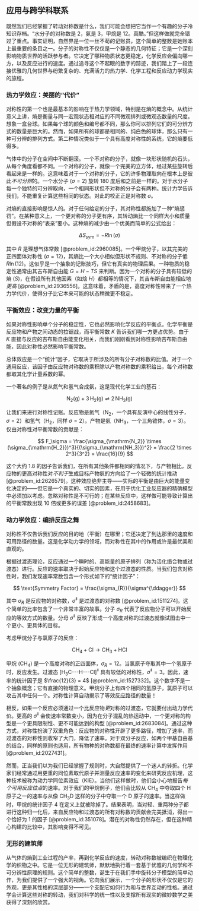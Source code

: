 ## 应用与跨学科联系

既然我们已经掌握了转动对称数是什么，我们可能会想把它当作一个有趣的分子冷知识存档。“水分子的对称数是 2，氨是 3，甲烷是 12。真酷。”但这样做就完全错过了重点。事实证明，自然界是一位一丝不苟的记账员，这个简单的整数是她账本上最重要的条目之一。分子的对称性不仅仅是一个静态的几何特征；它是一个深刻影响物质世界的活跃参与者。它决定了哪种物质状态更稳定，化学反应会偏向哪一方，以及反应进行的速度。通过追寻这个不起眼的数字的踪迹，我们踏上了一段连接优雅的几何世界与纷繁复杂的、充满活力的热力学、化学工程和反应动力学现实的旅程。

### 热力学效应：美丽的“代价”

对称性的第一个也是最基本的影响在于热力学领域，特别是在熵的概念中。从统计意义上讲，熵是衡量与同一宏观状态相对应的不同微观排列或微观态数量的尺度。想象一盒台球。如果每个球的颜色和编号都不同，那么你可以排列它们的可分辨方式的数量是巨大的。然而，如果所有的球都是相同的、纯白色的球体，那么只有一种可分辨的排列方式。第二种情况类似于一个具有高度对称性的系统，它的熵要低得多。

气体中的分子在空间中不断翻滚。一个不对称的分子，就像一块形状随机的石头，从每个角度看都不同。一个对称的分子，就像一个完美的立方体，经过某些旋转后看起来是一样的。这意味着对于一个对称的分子，它的许多物理取向在根本上是彼此*不可分辨*的。一个水分子 ($\sigma=2$) 旋转 180 度后和之前是一样的。对于水分子每一个独特的可分辨取向，一个相同形状但不对称的分子会有两种。统计力学告诉我们，不能重复计算这些相同的状态。对此的校正正是对称数 $\sigma$。

对熵的直接影响是惊人的。对于任何给定的分子，其对称性都施加了一种“熵惩罚”。在某种意义上，一个更对称的分子更有序，其转动熵比一个同样大小和质量但假设不对称的“表亲”要小。这种熵的减少由一个优美而简单的公式给出：

$$ \Delta S_{\text{sym}} = -R \ln(\sigma) $$

其中 $R$ 是理想气体常数 [@problem_id:2960085]。一个甲烷分子，以其完美的正四面体对称性 ($\sigma=12$)，其熵比一个大小相似但形状不规则、不对称的分子低 $R \ln(12)$。这似乎是一个抽象的记账技巧，但它有真实的物理后果。一种物质的稳定性通常由其吉布斯自由能 $G = H - TS$ 来判断。因为一个对称的分子具有较低的熵 ($S$)，在假设所有其他因素（如焓 $H$）都相等的情况下，其吉布斯自由能相应地*更高* [@problem_id:2936556]。这意味着，矛盾的是，高度对称性带来了一个热力学代价，使得分子比它本来可能的状态稍微更不稳定。

### 平衡效应：改变力量的平衡

如果对称性影响单个分子的稳定性，它也必然影响化学反应的平衡点。化学平衡是反应物和产物之间动态的拉锯战，而平衡常数 $K$ 告诉我们哪一方更占优势。由于 $K$ 直接与反应的吉布斯自由能变化相关，而我们刚刚看到对称性影响吉布斯自由能，因此对称性必然影响平衡常数。

总体效应是一个“统计”因子，它取决于所涉及的所有分子对称数的比值。对于一个通用反应，该因子由反应物对称数的乘积除以产物对称数的乘积给出，每个对称数都取其化学计量系数的幂。

一个著名的例子是从氮气和氢气合成氨，这是现代化学工业的基石：

$$ \mathrm{N_2(g)} + 3\,\mathrm{H_2(g)} \rightleftharpoons 2\,\mathrm{NH_3(g)} $$

让我们来进行对称性记账。反应物是氮气（$\mathrm{N}_2$，一个具有反演中心的线性分子，$\sigma=2$）和氢气（$\mathrm{H}_2$，同样 $\sigma=2$）。产物是氨（$\mathrm{NH}_3$，一个三角锥体，$\sigma=3$）。仅由对称性对平衡常数的贡献是：

$$ F_\sigma = \frac{\sigma_{\mathrm{N_2}} \times (\sigma_{\mathrm{H_2}})^3}{(\sigma_{\mathrm{NH_3}})^2} = \frac{2 \times 2^3}{3^2} = \frac{16}{9} $$

这个大约 1.8 的因子告诉我们，在所有其他条件都相同的情况下，与产物相比，反应物的更高对称性对*不利于*生成目标产物氨的方向给了一个轻微的统计推动 [@problem_id:2626579]。这种效应绝非主导——实际的平衡是由巨大的能量变化决定的——但它是一个真实的、切实的因素，在用于优化工业反应器的精确模型中必须加以考虑。忽略对称性是不可行的；在某些反应中，这样做可能导致计算出的平衡常数出现 10 倍或更多的误差 [@problem_id:2458683]。

### 动力学效应：编排反应之舞

对称性不仅告诉我们反应的目的地（平衡）在哪里；它还决定了到达那里的速度和可用路径的数量。这是化学动力学的领域，而对称性在其中的作用或许是最优美和直观的。

根据过渡态理论，反应通过一个瞬时的、高能量的原子排列（称为活化络合物或过渡态）进行。反应的速率取决于起始反应物和这个过渡态的性质。当我们包含对称性时，我们发现速率常数包含一个形式如下的“统计因子”：

$$ \text{Symmetry Factor} = \frac{\sigma_{R}}{\sigma^{\ddagger}} $$

其中 $\sigma_{R}$ 是反应物的对称数，$\sigma^{\ddagger}$ 是过渡态的对称数 [@problem_id:1511274]。这个简单的比率包含了一个非常丰富的故事。分子 $\sigma_{R}$ 代表了反应物分子可以开始反应的等效方式的数量。分母 $\sigma^{\ddagger}$ 反映了形成一个高度对称的过渡态就像试图击中一个更小、更具体的目标。

考虑甲烷分子与氯原子的反应：

$$ \mathrm{CH}_4 + \mathrm{Cl} \rightarrow \mathrm{CH}_3 + \mathrm{HCl} $$

甲烷 ($\mathrm{CH}_4$) 是一个高度对称的正四面体，$\sigma_{R}=12$。当氯原子夺取其中一个氢原子时，反应发生。过渡态 [H$_3$C---H---Cl]$^\ddagger$ 具有较低的对称性，$\sigma^{\ddagger}=3$。因此，速率的统计因子是 $\frac{12}{3} = 4$ [@problem_id:1527332]。这个数字不是一个抽象概念；它有直接的物理意义。甲烷分子上有四个相同的氢原子，氯原子可以攻击其中任何一个。对称性计算自动揭示了等效反应路径的数量！

相反，如果一个反应必须通过一个比反应物*更*对称的过渡态，它就要付出动力学代价。更高的 $\sigma^{\ddagger}$ 会使速率常数变小，因为在分子混乱的热运动中，一个更对称的构型是一个更具限制性、更不可能达到的构型 [@problem_id:2683084]。通过这种方式，对称性扮演了双重角色：反应物的对称性开辟了更多路径，增加了速率，而过渡态的对称性则收窄了大门，降低了速率。对于双分子反应，如两个甲基自由基的结合，同样的原则也适用，所有物种的对称数都在最终的速率计算中发挥作用 [@problem_id:2027431]。

然而，正当我们以为我们已经掌握了规则时，大自然提供了一个迷人的转折。化学家们经常通过用更重的同位素取代原子并测量反应速率的变化来研究反应机理，这种技术被称为动力学同位素效应（KIE）。当他们这样做时，他们会小心地报告*每个可用反应位点*的速率。对于我们的甲烷例子，他们会比较从 $\text{CH}_4$ 中夺取四个 H 原子之一的速率与从像 $\text{CH}_3\text{D}$ 这样的分子中夺取一个 D 原子的速率。当这样做时，甲烷的统计因子 4 在定义上就被除掉了。结果表明，当对轻、重两种分子都进行这种归一化后，来自反应物和过渡态的所有对称数的贡献会完美抵消，得出一个恰好为 1 的因子 [@problem_id:351078]。潜在的对称性仍然存在，但在这种精心构建的比较中，其影响变得不可见。

### 无形的建筑师

从气体的熵到工业过程的产率，再到化学反应的速度，转动对称数被编织在物理化学的织物之中。它是一位无形的建筑师，默默地执行着一套基于优雅的几何学和不可分辨性原理的规则。这个简单的整数，诞生于在我们手中旋转分子模型的简单动作，为我们提供了一个强大的视角。它向我们展示，一个分子的形状不仅仅是它的外观，更是其性格的深层部分——一个支配它如何行为和与世界互动的性格。通过学会计算这些对称的转动，我们对科学的统一性以及支撑所有现实的微妙数学之美获得了深刻的欣赏。
